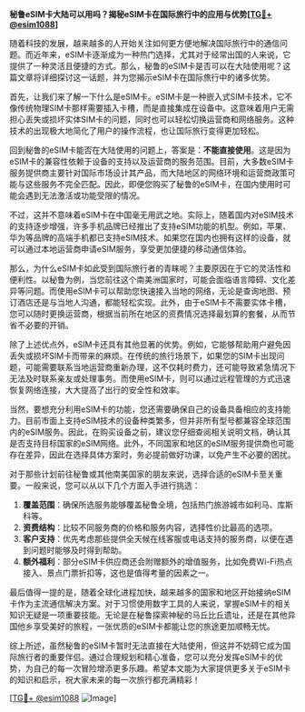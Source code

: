 **秘鲁eSIM卡大陆可以用吗？揭秘eSIM卡在国际旅行中的应用与优势[[TG💪+ @esim1088](https://t.me/s/esim1088)]**

随着科技的发展，越来越多的人开始关注如何更方便地解决国际旅行中的通信问题。而近年来，eSIM卡逐渐成为一种热门选择，尤其对于经常出国的人来说，它提供了一种灵活且便捷的方式。那么，秘鲁的eSIM卡是否可以在大陆使用呢？这篇文章将详细探讨这一话题，并为您揭示eSIM卡在国际旅行中的诸多优势。

首先，让我们来了解一下什么是eSIM卡。eSIM卡是一种嵌入式SIM卡技术，它不像传统物理SIM卡那样需要插入卡槽，而是直接集成在设备中。这意味着用户无需担心丢失或损坏实体SIM卡的问题，同时也可以轻松切换运营商和网络服务。这种技术的出现极大地简化了用户的操作流程，也让国际旅行变得更加轻松。

回到秘鲁的eSIM卡能否在大陆使用的问题上，答案是：**不能直接使用**。这是因为eSIM卡的兼容性依赖于设备的支持以及运营商的服务范围。目前，大多数eSIM卡服务提供商主要针对国际市场设计其产品，而大陆地区的网络环境和运营商政策可能与这些服务不完全匹配。因此，即便您购买了秘鲁的eSIM卡，在国内使用时可能会遇到无法激活或功能受限的情况。

不过，这并不意味着eSIM卡在中国毫无用武之地。实际上，随着国内对eSIM技术的支持逐步增强，许多手机品牌已经推出了支持eSIM功能的机型。例如，苹果、华为等品牌的高端手机都已支持eSIM技术。如果您在国内也拥有这样的设备，就可以通过本地运营商申请eSIM服务，享受更加便捷的移动通信体验。

那么，为什么eSIM卡如此受到国际旅行者的青睐呢？主要原因在于它的灵活性和便利性。以秘鲁为例，当您前往这个南美洲国家时，可能会面临语言障碍、文化差异等问题。而使用eSIM卡可以帮助您快速接入当地的网络，无论是查询地图、预订酒店还是与当地人沟通，都能轻松实现。此外，由于eSIM卡不需要实体卡槽，您可以随时更换运营商，根据当前所在地区的资费情况选择最划算的套餐，从而节省不必要的开销。

除了上述优点外，eSIM卡还具有其他显著的优势。例如，它能够帮助用户避免因丢失或损坏SIM卡而带来的麻烦。在传统的旅行场景下，如果您的SIM卡出现问题，可能需要联系当地运营商重新办理，这不仅耗时费力，还可能导致紧急情况下无法及时联系亲友或处理事务。而使用eSIM卡，则可以通过远程管理的方式迅速恢复网络连接，大大提高了出行的安全性和效率。

当然，要想充分利用eSIM卡的功能，您还需要确保自己的设备具备相应的支持能力。目前市面上支持eSIM技术的设备种类繁多，但并非所有型号都兼容全球范围内的eSIM服务。因此，在购买设备之前，建议您仔细查阅相关说明文档，确认其是否支持目标国家的eSIM网络。此外，不同国家和地区的eSIM服务提供商也可能存在差异，因此在选择具体方案时，务必提前做好功课，以免产生不必要的困扰。

对于那些计划前往秘鲁或其他南美国家的朋友来说，选择合适的eSIM卡至关重要。一般来说，您可以从以下几个方面入手进行挑选：

1. **覆盖范围**：确保所选服务能够覆盖秘鲁全境，包括热门旅游城市如利马、库斯科等。
2. **资费结构**：比较不同服务商的价格和服务内容，选择性价比最高的选项。
3. **客户支持**：优先考虑那些提供全天候在线客服或电话支持的服务商，以便在遇到问题时能够及时得到帮助。
4. **额外福利**：部分eSIM卡供应商还会附赠额外的增值服务，比如免费Wi-Fi热点接入、景点门票折扣等，这也是值得考量的因素之一。

最后值得一提的是，随着全球化进程加快，越来越多的国家和地区开始接纳eSIM卡作为主流通信解决方案。对于习惯使用数字工具的人来说，掌握eSIM卡的相关知识无疑是一项重要技能。无论是在秘鲁探索神秘的马丘比丘遗址，还是在其他异国他乡享受美好的旅程，一张优质的eSIM卡都能让您的旅途更加顺畅无忧。

综上所述，虽然秘鲁的eSIM卡暂时无法直接在大陆使用，但这并不妨碍它成为国际旅行者的重要伴侣。通过合理规划和精心准备，您可以充分发挥eSIM卡的优势，为自己的每一次冒险增添更多乐趣。希望本文能为大家提供更多关于eSIM卡的知识和启示，祝大家未来的每一次旅行都充满精彩！

[[TG💪+ @esim1088](https://t.me/s/esim1088) ![Image](https://i.postimg.cc/4NQfJmqS/Snipaste-2025-05-13-00-14-12.png)]